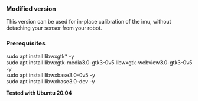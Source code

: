 ### Modified version

This version can be used for in-place calibration of the imu, without detaching your sensor from your robot.

### Prerequisites

sudo apt install libwxgtk* -y  
sudo apt install libwxgtk-media3.0-gtk3-0v5 libwxgtk-webview3.0-gtk3-0v5 -y  
sudo apt install libwxbase3.0-0v5 -y  
sudo apt install libwxbase3.0-dev -y  

**Tested with Ubuntu 20.04**
